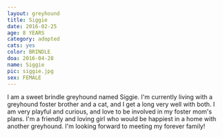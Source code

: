 ```yaml
---
layout: greyhound
title: Siggie
date: 2016-02-25
age: 8 YEARS
category: adopted
cats: yes
color: BRINDLE
doa: 2016-04-28
name: Siggie
pic: siggie.jpg
sex: FEMALE
---
```


I am a sweet brindle greyhound named Siggie. I'm currently living with a greyhound foster brother and a cat, and I get a long very well with both. I am very playful and curious, and love to be involved in my foster mom's plans. I'm a friendly and loving girl who would be happiest in a home with another greyhound. I'm looking forward to meeting my forever family!